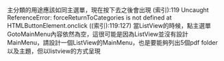 主分類的用途應該如同主選單，現在按下去之後會出現
(索引):119 
 Uncaught ReferenceError: forceReturnToCategories is not defined
    at HTMLButtonElement.onclick ((索引):119:127)
當ListView的時候，點主選單GotoMainMenu內容依然為空，這很可能是因為ListView並沒有設計MainMenu，請設計一個ListView的MainMenu，也是要能夠列出5個pdf folder以及主題，但以listview的方式呈現